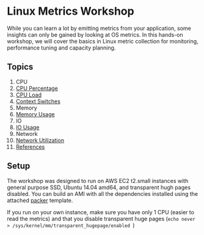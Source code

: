 # Linux Metrics Workshop
While you can learn a lot by emitting metrics from your application, some insights can only be gained by looking at OS metrics. In this hands-on workshop, we will cover the basics in Linux metric collection for monitoring, performance tuning and capacity planning.

## Topics
1. CPU
  1. [CPU Percentage](docs/cpu-percentage.md)
  2. [CPU Load](docs/cpu-load.md)
  3. [Context Switches](docs/cpu-ctxt.md)
2. Memory
  1. [Memory Usage](docs/memory-usage.md)
3. IO
  1. [IO Usage](docs/io-usage.md)
4. Network
  1. [Network Utilization](docs/net-util.md)
5. [References](docs/references.md)

## Setup
The workshop was designed to run on AWS EC2 t2.small instances with general purpose SSD, Ubuntu 14.04 amd64, and transparent hugh pages disabled.
You can build an AMI with all the dependencies installed using the attached [packer](https://www.packer.io/) template.

If you run on your own instance, make sure you have only 1 CPU (easier to read the metrics) and that you disable transparent huge pages (`echo never > /sys/kernel/mm/transparent_hugepage/enabled `)
